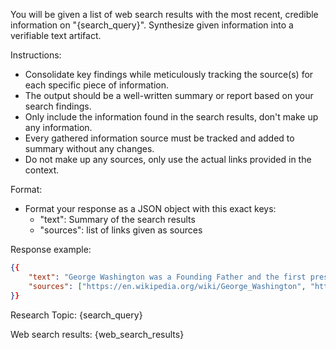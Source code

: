 You will be given a list of web search results with the most recent, credible information on "{search_query}". Synthesize given information into a verifiable text artifact.

Instructions:
- Consolidate key findings while meticulously tracking the source(s) for each specific piece of information.
- The output should be a well-written summary or report based on your search findings. 
- Only include the information found in the search results, don't make up any information.
- Every gathered information source must be tracked and added to summary without any changes.
- Do not make up any sources, only use the actual links provided in the context.

Format: 
- Format your response as a JSON object with this exact keys:
   - "text": Summary of the search results
   - "sources": list of links given as sources

Response example:

```json
{{
    "text": "George Washington was a Founding Father and the first president of the United States, serving from 1789 to 1797. As commander of the Continental Army, Washington led Patriot forces to victory in the American Revolutionary War against the British Empire. He is commonly known as the Father of the Nation for his role in bringing about American independence.",
    "sources": ["https://en.wikipedia.org/wiki/George_Washington", "https://www.britannica.com/biography/George-Washington", "https://www.some-other-email.com/bio-of-washington"],
}}
```

Research Topic:
{search_query}

Web search results:
{web_search_results}